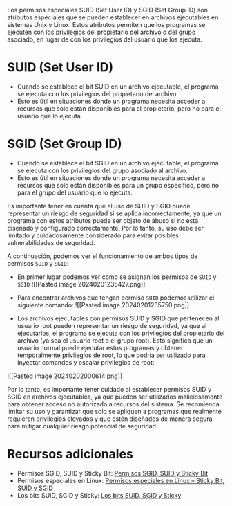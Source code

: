 Los permisos especiales SUID (Set User ID) y SGID (Set Group ID) son atributos especiales que se pueden establecer en archivos ejecutables en sistemas Unix y Linux. Estos atributos permiten que los programas se ejecuten con los privilegios del propietario del archivo o del grupo asociado, en lugar de con los privilegios del usuario que los ejecuta.

# SUID (Set User ID)

   - Cuando se establece el bit SUID en un archivo ejecutable, el programa se ejecuta con los privilegios del propietario del archivo.
   - Esto es útil en situaciones donde un programa necesita acceder a recursos que solo están disponibles para el propietario, pero no para el usuario que lo ejecuta.
# SGID (Set Group ID)

   - Cuando se establece el bit SGID en un archivo ejecutable, el programa se ejecuta con los privilegios del grupo asociado al archivo.
   - Esto es útil en situaciones donde un programa necesita acceder a recursos que solo están disponibles para un grupo específico, pero no para el grupo del usuario que lo ejecuta.

Es importante tener en cuenta que el uso de SUID y SGID puede representar un riesgo de seguridad si se aplica incorrectamente, ya que un programa con estos atributos puede ser objeto de abuso si no está diseñado y configurado correctamente. Por lo tanto, su uso debe ser limitado y cuidadosamente considerado para evitar posibles vulnerabilidades de seguridad.

A continuación, podemos ver el funcionamiento de ambos tipos de permisos `SUID` y `SGID`:

- En primer lugar podemos ver como se asignan los permisos de `SUID` y `SGID`
![[Pasted image 20240201235427.png]]

- Para encontrar archivos que tengan permiso `SUID` podemos utilizar el siguiente comando:
![[Pasted image 20240201235750.png]]

- Los archivos ejecutables con permisos SUID y SGID que pertenecen al usuario root pueden representar un riesgo de seguridad, ya que al ejecutarlos, el programa se ejecuta con los privilegios del propietario del archivo (ya sea el usuario root o el grupo root). Esto significa que un usuario normal puede ejecutar estos programas y obtener temporalmente privilegios de root, lo que podría ser utilizado para inyectar comandos y escalar privilegios de root:

![[Pasted image 20240202000614.png]]

Por lo tanto, es importante tener cuidado al establecer permisos SUID y SGID en archivos ejecutables, ya que pueden ser utilizados maliciosamente para obtener acceso no autorizado a recursos del sistema. Se recomienda limitar su uso y garantizar que solo se apliquen a programas que realmente requieran privilegios elevados y que estén diseñados de manera segura para mitigar cualquier riesgo potencial de seguridad.


# Recursos adicionales

- Permisos SGID, SUID y Sticky Bit: [Permisos SGID, SUID y Sticky Bit](https://deephacking.tech/permisos-sgid-suid-y-sticky-bit-linux/#:~:text=Permiso%20SGID,-El%20permiso%20SGID&text=Si%20se%20establece%20en%20un,perteneciente%2C%20el%20grupo%20del%20directorio.)
- Permisos especiales en Linux: [Permisos especiales en Linux – Sticky Bit, SUID y SGID](https://www.ochobitshacenunbyte.com/2019/06/17/permisos-especiales-en-linux-sticky-bit-suid-y-sgid/)
- Los bits SUID, SGID y Sticky: [Los bits SUID, SGID y Sticky](https://www.ibiblio.org/pub/linux/docs/LuCaS/Manuales-LuCAS/SEGUNIX/unixsec-2.1-html/node56.html)